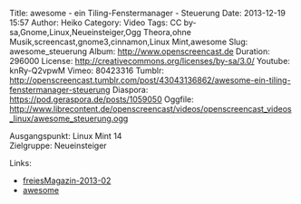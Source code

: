 Title: awesome - ein Tiling-Fenstermanager - Steuerung
Date: 2013-12-19 15:57
Author: Heiko
Category: Video
Tags: CC by-sa,Gnome,Linux,Neueinsteiger,Ogg Theora,ohne Musik,screencast,gnome3,cinnamon,Linux Mint,awesome
Slug: awesome_steuerung
Album: http://www.openscreencast.de
Duration: 296000
License: http://creativecommons.org/licenses/by-sa/3.0/
Youtube: knRy-Q2vpwM
Vimeo: 80423316
Tumblr: http://openscreencast.tumblr.com/post/43043136862/awesome-ein-tiling-fenstermanager-steuerung
Diaspora: https://pod.geraspora.de/posts/1059050
Oggfile: http://www.librecontent.de/openscreencast/videos/openscreencast_videos_linux/awesome_steuerung.ogg

Ausgangspunkt: Linux Mint 14  
Zielgruppe: Neueinsteiger  

Links:

  * [freiesMagazin-2013-02](http://www.freiesmagazin.de/freiesMagazin-2013-02 "Link zu freiesmagazin.de" )
  * [awesome](http://awesome.naquadah.org/ "Link zu awesome" )

